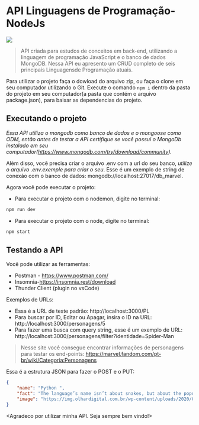 # API Linguagens de Programação-NodeJs


<img src="http://appflower.com/wp-content/uploads/2020/02/top-programming-languages.png;" />

> API criada para estudos de  conceitos em back-end, utilizando a linguagem de programação JavaScript e o banco de dados MongoDB. Nessa API eu apresento um CRUD completo de seis principais Linguagensde Programação atuais.

Para utilizar o projeto faça o dowload do arquivo zip, ou faça o clone em seu computador utilizando o Git. Execute o comando `npm i` dentro da pasta do projeto em seu computador(a pasta que contém o arquivo package.json), para baixar as dependencias do projeto.

## Executando o projeto

*Essa API utiliza o mongodb como banco de dados e o mongoose como ODM, então antes de testar a API certifique se você possui o MongoDb instalado em seu computador(https://www.mongodb.com/try/download/community).*

Além disso, você precisa criar o arquivo .env com a url do seu banco, *utilize o arquivo .env.exemple para criar o seu*. Esse é um exemplo de string de conexão com o banco de dados: mongodb://localhost:27017/db_marvel.

Agora você pode executar o projeto: 
* Para executar o projeto com o nodemon, digite no terminal: 
```bash
npm run dev
```
* Para executar o projeto com o node, digite no terminal: 
```bash
npm start
```
## Testando a API

Você pode utilizar as ferramentas:

* Postman - https://www.postman.com/
* Insomnia-https://insomnia.rest/download
* Thunder Client (plugin no vsCode)

Exemplos de URLs: 
* Essa é a URL de teste padrão: http://localhost:3000/PL
* Para buscar por ID, Editar ou Apagar, insira o ID na URL: http://localhost:3000/personagens/5
* Para fazer uma busca com query string, esse é um exemplo de URL: http://localhost:3000/personagens/filter?identidade=Spider-Man

> Nesse site você consegue encontrar informações de personagens para testar os end-points: https://marvel.fandom.com/pt-br/wiki/Categoria:Personagens

Essa é a estrutura JSON para fazer o POST e o PUT:

```json
{
    "name": "Python ",
    "fact": "The language’s name isn’t about snakes, but about the popular British comedy troupe Monty Python (from the 1970s). Guido himself is a big fan of Monty Python’s Flying Circus. Being in a rather irreverent mood, he named the project ‘Python’.",
    "image": "https://img.olhardigital.com.br/wp-content/uploads/2020/04/20200423030657-1131x450.jpg"
}
```

<Agradeco por utilizar minha API. Seja sempre bem vindo!>